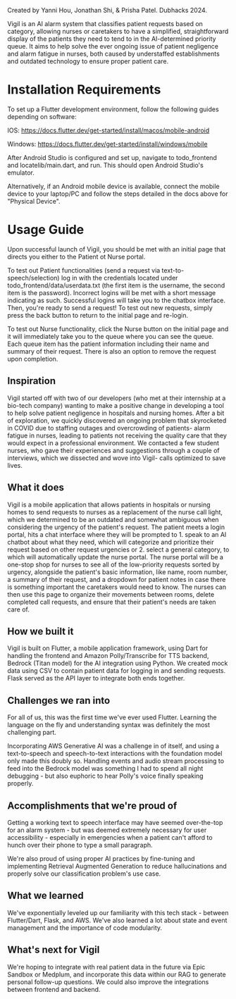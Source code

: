 Created by Yanni Hou, Jonathan Shi, & Prisha Patel. Dubhacks 2024.



Vigil is an AI alarm system that classifies patient requests based on category, allowing nurses or caretakers to have a simplified, straightforward display of the patients they need to tend to in the AI-determined priority queue. It aims to help solve the ever ongoing issue of patient negligence and alarm fatigue in nurses, both caused by understaffed establishments and outdated technology to ensure proper patient care.



# Installation Requirements



To set up a Flutter development environment, follow the following guides depending on software:

IOS: https://docs.flutter.dev/get-started/install/macos/mobile-android

Windows: https://docs.flutter.dev/get-started/install/windows/mobile

After Android Studio is configured and set up, navigate to todo_frontend and locatelib/main.dart, and run. This should open Android Studio's emulator.

Alternatively, if an Android mobile device is available, connect the mobile device to your laptop/PC and follow the steps detailed in the docs above for "Physical Device".



# Usage Guide


Upon successful launch of Vigil, you should be met with an initial page that directs you either to the Patient ot Nurse portal.

To test out Patient functionalities (send a request via text-to-speech/selection) log in with the credentials located under todo_frontend/data/userdata.txt (the first item is the username, the second item is the password). Incorrect logins will be met with a short message indicating as such. Successful logins will take you to the chatbox interface. Then, you're ready to send a request! To test out new requests, simply press the back button to return to the initial page and re-login.

To test out Nurse functionality, click the Nurse button on the initial page and it will immediately take you to the queue where you can see the queue. Each queue item has the patient information including their name and summary of their request. There is also an option to remove the request upon completion.


## Inspiration
Vigil started off with two of our developers (who met at their internship at a bio-tech company) wanting to make a positive change in developing a tool to help solve patient negligence in hospitals and nursing homes. After a bit of exploration, we quickly discovered an ongoing problem that skyrocketed in COVID due to staffing outages and overcrowding of patients- alarm fatigue in nurses, leading to patients not receiving the quality care that they would expect in a professional environment. We contacted a few student nurses, who gave their experiences and suggestions through a couple of interviews, which we dissected and wove into Vigil- calls optimized to save lives.

## What it does
Vigil is a mobile application that allows patients in hospitals or nursing homes to send requests to nurses as a replacement of the nurse call light, which we determined to be an outdated and somewhat ambiguous when considering the urgency of the patient's request. The patient meets a login portal, hits a chat interface where they will be prompted to 1. speak to an AI chatbot about what they need, which will categorize and prioritize their request based on other request urgencies or 2. select a general category, to which will automatically update the nurse portal. The nurse portal will be a one-stop shop for nurses to see all of the low-priority requests sorted by urgency, alongside the patient's basic information, like name, room number, a summary of their request, and a dropdown for patient notes in case there is something important the caretakers would need to know. The nurses can then use this page to organize their movements between rooms, delete completed call requests, and ensure that their patient's needs are taken care of.

## How we built it
Vigil is built on Flutter, a mobile application framework, using Dart for handling the frontend and Amazon Polly/Transcribe for TTS backend, Bedrock (Titan model) for the AI integration using Python. We created mock data using CSV to contain patient data for logging in and sending requests. Flask served as the API layer to integrate both ends together.

## Challenges we ran into
For all of us, this was the first time we've ever used Flutter. Learning the language on the fly and understanding syntax was definitely the most challenging part.

Incorporating AWS Generative AI was a challenge in of itself, and using a text-to-speech and speech-to-text interactions with the foundation model only made this doubly so. Handling events and audio stream processing to feed into the Bedrock model was something I had to spend all night debugging - but also euphoric to hear Polly's voice finally speaking properly. 

## Accomplishments that we're proud of
Getting a working text to speech interface may have seemed over-the-top for an alarm system - but was deemed extremely necessary for user accessibility - especially in emergencies when a patient can't afford to hunch over their phone to type a small paragraph.

We're also proud of using proper AI practices by fine-tuning and implementing Retrieval Augmented Generation to reduce hallucinations and properly solve our classification problem's use case.

## What we learned
We've exponentially leveled up our familiarity with this tech stack - between Flutter/Dart, Flask, and AWS. We've also learned a lot about state and event management and the importance of code modularity.

## What's next for Vigil
We're hoping to integrate with real patient data in the future via Epic Sandbox or Medplum, and incorporate this data within our RAG to generate personal follow-up questions. We could also improve the integrations between frontend and backend.
